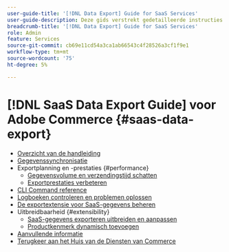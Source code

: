 ```yaml
---
user-guide-title: '[!DNL Data Export] Guide for SaaS Services'
user-guide-description: Deze gids verstrekt gedetailleerde instructies voor het gebruiken van de  [!DNL Data Export]  uitbreiding voor de diensten van Adobe Commerce SaaS.
breadcrumb-title: '[!DNL Data Export] Guide for SaaS Services'
role: Admin
feature: Services
source-git-commit: cb69e11cd54a3ca1ab66543c4f28526a3cf1f9e1
workflow-type: tm+mt
source-wordcount: '75'
ht-degree: 5%

---
```


# [!DNL SaaS Data Export Guide] voor Adobe Commerce {#saas-data-export}

- [Overzicht van de handleiding](overview.md)
- [Gegevenssynchronisatie](data-synchronization.md)
- Exportplanning en -prestaties {#performance}
   - [Gegevensvolume en verzendingstijd schatten](estimate-data-volume-sync-time.md)
   - [Exportprestaties verbeteren](customize-export-processing.md)
- [CLI Command reference](data-export-cli-commands.md)
- [Logboeken controleren en problemen oplossen](troubleshooting-logging.md)
- [De exportextensie voor SaaS-gegevens beheren](manage-extension.md)
- Uitbreidbaarheid {#extensibility}
   - [SaaS-gegevens exporteren uitbreiden en aanpassen](extensibility-and-customizations.md)
   - [Productkenmerk dynamisch toevoegen](add-attribute-dynamically.md)
- [Aanvullende informatie](release-notes.md)
- [ Terugkeer aan het Huis van de Diensten van Commerce ](https://experienceleague.adobe.com/docs/commerce/user-guides/home.html)
